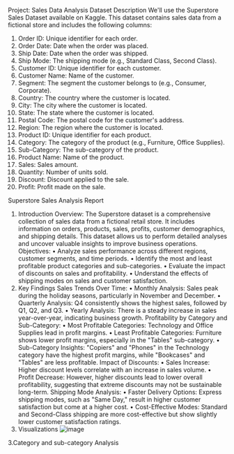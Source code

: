 Project: Sales Data Analysis
Dataset Description
We'll use the Superstore Sales Dataset available on Kaggle. This dataset contains sales data from a fictional store and includes the following columns:
1.	Order ID: Unique identifier for each order.
2.	Order Date: Date when the order was placed.
3.	Ship Date: Date when the order was shipped.
4.	Ship Mode: The shipping mode (e.g., Standard Class, Second Class).
5.	Customer ID: Unique identifier for each customer.
6.	Customer Name: Name of the customer.
7.	Segment: The segment the customer belongs to (e.g., Consumer, Corporate).
8.	Country: The country where the customer is located.
9.	City: The city where the customer is located.
10.	State: The state where the customer is located.
11.	Postal Code: The postal code for the customer's address.
12.	Region: The region where the customer is located.
13.	Product ID: Unique identifier for each product.
14.	Category: The category of the product (e.g., Furniture, Office Supplies).
15.	Sub-Category: The sub-category of the product.
16.	Product Name: Name of the product.
17.	Sales: Sales amount.
18.	Quantity: Number of units sold.
19.	Discount: Discount applied to the sale.
20.	Profit: Profit made on the sale.

Superstore Sales Analysis Report
1. Introduction
Overview: The Superstore dataset is a comprehensive collection of sales data from a fictional retail store. It includes information on orders, products, sales, profits, customer demographics, and shipping details. This dataset allows us to perform detailed analyses and uncover valuable insights to improve business operations.
Objectives:
•	Analyze sales performance across different regions, customer segments, and time periods.
•	Identify the most and least profitable product categories and sub-categories.
•	Evaluate the impact of discounts on sales and profitability.
•	Understand the effects of shipping modes on sales and customer satisfaction.
2. Key Findings
Sales Trends Over Time:
•	Monthly Analysis: Sales peak during the holiday seasons, particularly in November and December.
•	Quarterly Analysis: Q4 consistently shows the highest sales, followed by Q1, Q2, and Q3.
•	Yearly Analysis: There is a steady increase in sales year-over-year, indicating business growth.
Profitability by Category and Sub-Category:
•	Most Profitable Categories: Technology and Office Supplies lead in profit margins.
•	Least Profitable Categories: Furniture shows lower profit margins, especially in the "Tables" sub-category.
•	Sub-Category Insights: "Copiers" and "Phones" in the Technology category have the highest profit margins, while "Bookcases" and "Tables" are less profitable.
Impact of Discounts:
•	Sales Increase: Higher discount levels correlate with an increase in sales volume.
•	Profit Decrease: However, higher discounts lead to lower overall profitability, suggesting that extreme discounts may not be sustainable long-term.
Shipping Mode Analysis:
•	Faster Delivery Options: Express shipping modes, such as "Same Day," result in higher customer satisfaction but come at a higher cost.
•	Cost-Effective Modes: Standard and Second-Class shipping are more cost-effective but show slightly lower customer satisfaction ratings.
2.	Visualizations
![image](https://github.com/user-attachments/assets/8b5379a1-128e-4452-b679-7a409238e2de)

3.Category and sub-category Analysis
